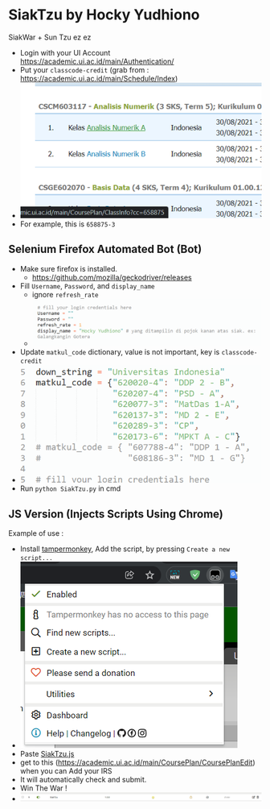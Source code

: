 # SiakTzu by Hocky Yudhiono


SiakWar + Sun Tzu ez ez


- Login with your UI Account https://academic.ui.ac.id/main/Authentication/
- Put your `classcode-credit` (grab from : https://academic.ui.ac.id/main/Schedule/Index)
- ![image-20220115133402225](README.assets/image-20220115133402225.png)
- For example, this is `658875-3`

## Selenium Firefox Automated Bot (Bot)

- Make sure firefox is installed.
  - https://github.com/mozilla/geckodriver/releases
- Fill `Username`, `Password`, and `display_name`
  - ignore `refresh_rate`
  - ![image-20220115134408496](README.assets/image-20220115134408496.png)
- Update `matkul_code` dictionary, value is not important, key is `classcode-credit`
- ![image-20220115133320500](README.assets/image-20220115133320500.png)
- Run `python SiakTzu.py` in cmd

## JS Version (Injects Scripts Using Chrome)

Example of use :


- Install [tampermonkey](https://chrome.google.com/webstore/detail/tampermonkey/dhdgffkkebhmkfjojejmpbldmpobfkfo?hl=id), Add the script, by pressing `Create a new script...`
- ![image-20220115132840341](README.assets/image-20220115132840341.png)
- Paste [SiakTzu.js](./SiakTzu.js)
- get to this (https://academic.ui.ac.id/main/CoursePlan/CoursePlanEdit) when you can Add your IRS
- It will automatically check and submit.
- Win The War !
- ![image-20220115133016163](README.assets/image-20220115133016163.png)




